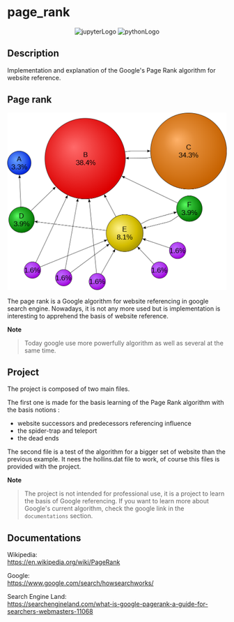 # page_rank
<p align="center">
    <img src="https://img.shields.io/badge/Made%20with-Jupyter-orange?style=for-the-badge&logo=Jupyter" alt="jupyterLogo">
    <img src="https://img.shields.io/badge/Python-3776AB?style=for-the-badge&logo=python&logoColor=white" alt="pythonLogo"> 
</p>

## Description

Implementation and explanation of the Google's Page Rank algorithm for website reference.

## Page rank

<p align="center">
    <img src="images/wikipedia_image_page_rank.png" alt="wikipediaImgPageRank">
</p>

The page rank is a Google algorithm for website referencing in google search engine.
Nowadays, it is not any more used but is implementation is interesting to apprehend the basis of website reference.

**Note**
> Today google use more powerfully algorithm as well as several at the same time.

## Project

The project is composed of two main files.

The first one is made for the basis learning of the Page Rank algorithm with the basis notions :
- website successors and predecessors referencing influence
- the spider-trap and teleport
- the dead ends

The second file is a test of the algorithm for a bigger set of website than the previous example.
It nees the hollins.dat file to work, of course this files is provided with the project.

**Note**
> The project is not intended for professional use, it is a project to learn the basis of Google referencing.
> If you want to learn more about Google's current algorithm, check the google link in the `documentations` section.

## Documentations

Wikipedia:  
<https://en.wikipedia.org/wiki/PageRank>

Google:  
<https://www.google.com/search/howsearchworks/>

Search Engine Land:  
<https://searchengineland.com/what-is-google-pagerank-a-guide-for-searchers-webmasters-11068>
